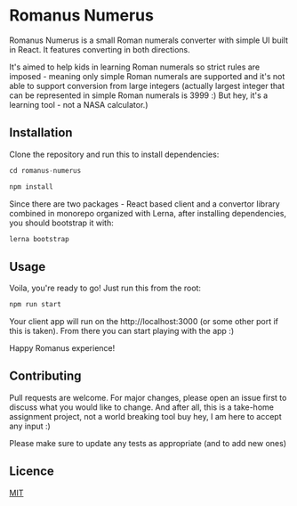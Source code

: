 # Romanus Numerus

Romanus Numerus is a small Roman numerals converter with simple UI built in React. It features converting in both directions.

It's aimed to help kids in learning Roman numerals so strict rules are imposed - meaning only simple Roman numerals are supported and it's not able to support conversion from large integers (actually largest integer that can be represented in simple Roman numerals is 3999 :) But hey, it's a learning tool - not a NASA calculator.)

## Installation

Clone the repository and run this to install dependencies:

```javascript
cd romanus-numerus

npm install
```

Since there are two packages - React based client and a convertor library combined in monorepo organized with Lerna, after installing dependencies, you should bootstrap it with:

```javascript
lerna bootstrap
```

## Usage

Voila, you're ready to go! Just run this from the root:

```javascript
npm run start
```

Your client app will run on the http://localhost:3000 (or some other port if this is taken). From there you can start playing with the app :)

Happy Romanus experience!

## Contributing

Pull requests are welcome. For major changes, please open an issue first to discuss what you would like to change. And after all, this is a take-home assignment project, not a world breaking tool buy hey, I am here to accept any input :)

Please make sure to update any tests as appropriate (and to add new ones)

## Licence

[MIT](https://choosealicense.com/licenses/mit/)
